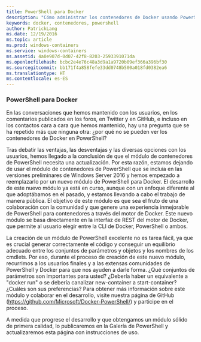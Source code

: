 ```yaml
---
title: PowerShell para Docker
description: "Cómo administrar los contenedores de Docker usando PowerShell"
keywords: docker, contenedores, powershell
author: PatrickLang
ms.date: 12/19/2016
ms.topic: article
ms.prod: windows-containers
ms.service: windows-containers
ms.assetid: 4a0e907d-0d07-42f8-8203-2593391071da
ms.openlocfilehash: bcbc2e4e76c48a3d9a1a9720b09ef366a396bf30
ms.sourcegitcommit: bb171f4a858fefe33dd0748b500a018fd0382ea6
ms.translationtype: HT
ms.contentlocale: es-ES
---
```

### <a name="powershell-for-docker"></a>PowerShell para Docker

En las conversaciones que hemos mantenido con los usuarios, en los comentarios publicados en los foros, en Twitter y en GitHub, e incluso en los contactos cara a cara que hemos mantenido, hay una pregunta que se ha repetido más que ninguna otra: ¿por qué no se pueden ver los contenedores de Docker en PowerShell? 

Tras debatir las ventajas, las desventajas y las diversas opciones con los usuarios, hemos llegado a la conclusión de que el módulo de contenedores de PowerShell necesita una actualización. Por esta razón, estamos dejando de usar el módulo de contenedores de PowerShell que se incluía en las versiones preliminares de Windows Server 2016 y hemos empezado a reemplazarlo por un nuevo módulo de PowerShell para Docker.  El desarrollo de este nuevo módulo ya está en curso, aunque con un enfoque diferente al que adoptábamos en el pasado, y estamos llevando a cabo el trabajo de manera pública.  El objetivo de este módulo es que sea el fruto de una colaboración con la comunidad y que genere una experiencia inmejorable de PowerShell para contenedores a través del motor de Docker.  Este nuevo módulo se basa directamente en la interfaz de REST del motor de Docker, que permite al usuario elegir entre la CLI de Docker, PowerShell o ambos.

La creación de un módulo de PowerShell excelente no es tarea fácil, ya que es crucial generar correctamente el código y conseguir un equilibrio adecuado entre los conjuntos de parámetros y objetos y los nombres de los cmdlets.  Por eso, durante el proceso de creación de este nuevo módulo, recurrimos a los usuarios finales y a las extensas comunidades de PowerShell y Docker para que nos ayuden a darle forma.  ¿Qué conjuntos de parámetros son importantes para usted?  ¿Debería haber un equivalente a "docker run" o se debería canalizar new-container a start-container? ¿Cuáles son sus preferencias?  Para obtener más información sobre este módulo y colaborar en el desarrollo, visite nuestra página de GitHub (https://github.com/Microsoft/Docker-PowerShell/) y participe en el proceso.

A medida que progrese el desarrollo y que obtengamos un módulo sólido de primera calidad, lo publicaremos en la Galería de PowerShell y actualizaremos esta página con instrucciones de uso.
